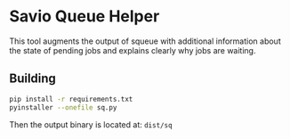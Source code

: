 # Savio Queue Helper

This tool augments the output of squeue with additional information about the state of pending jobs and explains clearly why jobs are waiting.

## Building
```bash
pip install -r requirements.txt
pyinstaller --onefile sq.py
```

Then the output binary is located at: `dist/sq`
